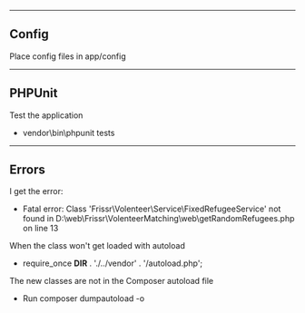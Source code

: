 ------
Config
------

Place config files in app/config

-------
PHPUnit
-------

Test the application

- vendor\bin\phpunit tests

-------------
Errors
-------------

I get the error:
- Fatal error: Class 'Frissr\Volenteer\Service\FixedRefugeeService' not found in D:\web\Frissr\VolenteerMatching\web\getRandomRefugees.php on line 13

When the class won't get loaded with autoload
- require_once __DIR__ . './../vendor' . '/autoload.php';

The new classes are not in the Composer autoload file
- Run composer dumpautoload -o


